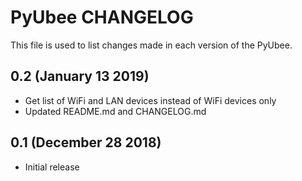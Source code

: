 # PyUbee CHANGELOG
This file is used to list changes made in each version of the PyUbee.

## 0.2 (January 13 2019)
* Get list of WiFi and LAN devices instead of WiFi devices only
* Updated README.md and CHANGELOG.md

## 0.1 (December 28 2018)
* Initial release